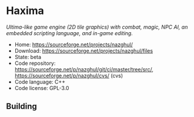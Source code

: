# Haxima

_Ultima-like game engine (2D tile graphics) with combat, magic, NPC AI, an embedded scripting language, and in-game editing._

- Home: https://sourceforge.net/projects/nazghul/
- Download: https://sourceforge.net/projects/nazghul/files
- State: beta
- Code repository: https://sourceforge.net/p/nazghul/git/ci/master/tree/src/, https://sourceforge.net/p/nazghul/cvs/ (cvs)
- Code language: C++
- Code license: GPL-3.0

## Building

